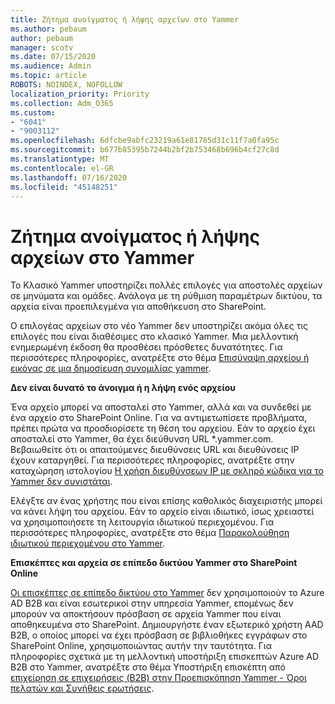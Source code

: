 ```yaml
---
title: Ζήτημα ανοίγματος ή λήψης αρχείων στο Yammer
ms.author: pebaum
author: pebaum
manager: scotv
ms.date: 07/15/2020
ms.audience: Admin
ms.topic: article
ROBOTS: NOINDEX, NOFOLLOW
localization_priority: Priority
ms.collection: Adm_O365
ms.custom:
- "6041"
- "9003112"
ms.openlocfilehash: 6dfcbe9abfc23219a61e81785d31c11f7a0fa95c
ms.sourcegitcommit: b677b85395b7244b2bf2b753468b696b4cf27c8d
ms.translationtype: MT
ms.contentlocale: el-GR
ms.lasthandoff: 07/16/2020
ms.locfileid: "45148251"
---
```

# <a name="issue-opening-or-downloading-files-in-yammer"></a>Ζήτημα ανοίγματος ή λήψης αρχείων στο Yammer

Το Κλασικό Yammer υποστηρίζει πολλές επιλογές για αποστολές αρχείων σε μηνύματα και ομάδες. Ανάλογα με τη ρύθμιση παραμέτρων δικτύου, τα αρχεία είναι προεπιλεγμένα για αποθήκευση στο SharePoint.

Ο επιλογέας αρχείων στο νέο Yammer δεν υποστηρίζει ακόμα όλες τις επιλογές που είναι διαθέσιμες στο κλασικό Yammer. Μια μελλοντική ενημερωμένη έκδοση θα προσθέσει πρόσθετες δυνατότητες. Για περισσότερες πληροφορίες, ανατρέξτε στο θέμα [Επισύναψη αρχείου ή εικόνας σε μια δημοσίευση συνομιλίας yammer](https://support.microsoft.com/office/attach-a-file-or-image-to-a-yammer-conversation-post-8d2d17f7-8f37-4535-961e-518d751be7e8).

**Δεν είναι δυνατό το άνοιγμα ή η λήψη ενός αρχείου**  

Ένα αρχείο μπορεί να αποσταλεί στο Yammer, αλλά και να συνδεθεί με ένα αρχείο στο SharePoint Online. Για να αντιμετωπίσετε προβλήματα, πρέπει πρώτα να προσδιορίσετε τη θέση του αρχείου. Εάν το αρχείο έχει αποσταλεί στο Yammer, θα έχει διεύθυνση URL *.yammer.com. Βεβαιωθείτε ότι οι απαιτούμενες διευθύνσεις URL και διευθύνσεις IP έχουν καταργηθεί. Για περισσότερες πληροφορίες, ανατρέξτε στην καταχώρηση ιστολογίου [Η χρήση διευθύνσεων IP με σκληρό κώδικα για το Yammer δεν συνιστάται](https://techcommunity.microsoft.com/t5/yammer-blog/using-hard-coded-ip-addresses-for-yammer-is-not-recommended/ba-p/276592).

Ελέγξτε αν ένας χρήστης που είναι επίσης καθολικός διαχειριστής μπορεί να κάνει λήψη του αρχείου. Εάν το αρχείο είναι ιδιωτικό, ίσως χρειαστεί να χρησιμοποιήσετε τη λειτουργία ιδιωτικού περιεχομένου. Για περισσότερες πληροφορίες, ανατρέξτε στο θέμα [Παρακολούθηση ιδιωτικού περιεχομένου στο Yammer](https://docs.microsoft.com/yammer/manage-security-and-compliance/monitor-private-content).  

**Επισκέπτες και αρχεία σε επίπεδο δικτύου Yammer στο SharePoint Online**  

[Οι επισκέπτες σε επίπεδο δικτύου στο Yammer](https://docs.microsoft.com/yammer/manage-yammer-users/add-block-or-remove-users#invite-guests) δεν χρησιμοποιούν το Azure AD B2B και είναι εσωτερικοί στην υπηρεσία Yammer, επομένως δεν μπορούν να αποκτήσουν πρόσβαση σε αρχεία Yammer που είναι αποθηκευμένα στο SharePoint. Δημιουργήστε έναν εξωτερικό χρήστη AAD B2B, ο οποίος μπορεί να έχει πρόσβαση σε βιβλιοθήκες εγγράφων στο SharePoint Online, χρησιμοποιώντας αυτήν την ταυτότητα. Για πληροφορίες σχετικά με τη μελλοντική υποστήριξη επισκεπτών Azure AD B2B στο Yammer, ανατρέξτε στο θέμα Υποστήριξη επισκέπτη από [επιχείρηση σε επιχειρήσεις (B2B) στην Προεπισκόπηση Yammer - Όροι πελατών και Συνήθεις ερωτήσεις](https://docs.microsoft.com/yammer/get-started-with-yammer/azure-ad-b2b-guests-yammer).